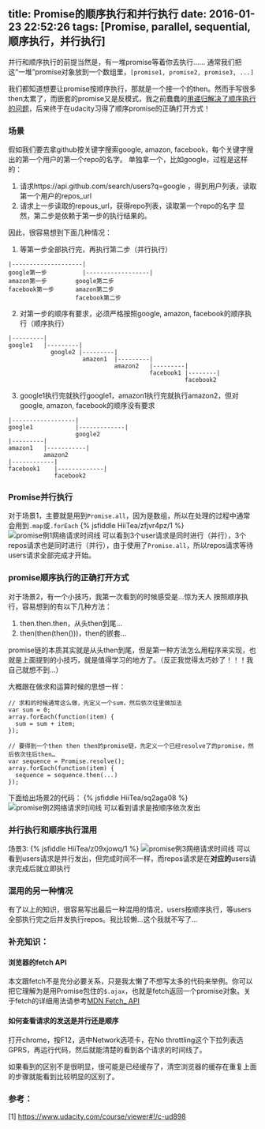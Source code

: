 title: Promise的顺序执行和并行执行
date: 2016-01-23 22:52:26
tags: [Promise, parallel, sequential, 顺序执行，并行执行]
---
并行和顺序执行的前提当然是，有一堆promise等着你去执行……
通常我们把这“一堆”promise对象放到一个数组里，`[promise1, promise2, promise3, ...]`

我们都知道想要让promise按顺序执行，那就是一个接一个的then。然而手写很多then太累了，而嵌套的promise又是反模式，我之前蠢蠢的[用递归解决了顺序执行的问题](tech/2016/01/18/sequentialize-promise-by-recursion/)，后来终于在udacity习得了顺序promise的正确打开方式！

### 场景
假如我们要去拿github按关键字搜索google, amazon, facebook，每个关键字搜出的第一个用户的第一个repo的名字。
单独拿一个，比如google，过程是这样的：
1. 请求https://api.github.com/search/users?q=google ，得到用户列表，读取第一个用户的repos_url
2. 请求上一步读取的repous_url，获得repo列表，读取第一个repo的名字
显然，第二步是依赖于第一步的执行结果的。

因此，很容易想到下面几种情况：
1. 等第一步全部执行完，再执行第二步（并行执行）
```
|--------------------|
google第一步          |------------------|
amazon第一步        google第二步
facebook第一步      amazon第二步 
                   facebook第二步
```
2. 对第一步的顺序有要求，必须严格按照google, amazon, facebook的顺序执行（顺序执行）
```
|---------|
google1   |---------|
            google2 |---------|
                     amazon1  |---------|
                              amazon2   |---------|
                                        facebook1 |--------|
                                                  facebook2
```
3. google1执行完就执行google1，amazon1执行完就执行amazon2，但对google, amazon, facebook的顺序没有要求
```
|------------------|
google1            |-------------|
                   google2
|---------|
amazon1   |-----------|
          amazon2
|------------|
facebook1    |-------------|  
             facebook2        
```

### Promise并行执行
对于场景1，主要就是用到`Promise.all`，因为是数组，所以在处理的过程中通常会用到`.map`或`.forEach`
{% jsfiddle HiiTea/zfjvr4pz/1 %}
![promise例1网络请求时间线](http://7xow88.com1.z0.glb.clouddn.com/tech-promise1.png)
可以看到3个user请求是同时进行（并行），3个repos请求也是同时进行（并行），由于使用了`Promise.all`，所以repos请求等待users请求全部完成才开始。

### promise顺序执行的正确打开方式
对于场景2，有一个小技巧，我第一次看到的时候感受是…惊为天人
按照顺序执行，容易想到的有以下几种方法：
1. then.then.then，从头then到尾…
2. then(then(then()))，then的嵌套…

promise链的本质其实就是从头then到尾，但是第一种方法怎么用程序来实现，也就是上面提到的小技巧，就是值得学习的地方了。（反正我觉得太巧妙了！！！我自己就想不到…）

大概跟在做求和运算时候的思想一样：
```
// 求和的时候通常这么做，先定义一个sum，然后依次往里做加法
var sum = 0;
array.forEach(function(item) {
  sum = sum + item;
});
```
```
// 要得到一个then then then的promise链，先定义一个已经resolve了的promise，然后依次往后then…
var sequence = Promise.resolve();
array.forEach(function(item) {
  sequence = sequence.then(...)
});
```
下面给出场景2的代码：
{% jsfiddle HiiTea/sq2aga08 %}
![promise例2网络请求时间线](http://7xow88.com1.z0.glb.clouddn.com/tech-promise2.png)
可以看到请求是按顺序依次发出

### 并行执行和顺序执行混用
场景3:
{% jsfiddle HiiTea/z09xjowq/1 %}
![promise例3网络请求时间线](http://7xow88.com1.z0.glb.clouddn.com/tech-promise3.png)
可以看到users请求是并行发出，但完成时间不一样，而repos请求是在**对应的**users请求完成后就立即执行

### 混用的另一种情况
有了以上的知识，很容易写出最后一种混用的情况，users按顺序执行，等users全部执行完之后并发执行repos。我比较懒…这个我就不写了…

### 补充知识：
#### 浏览器的fetch API
本文跟fetch不是充分必要关系，只是我太懒了不想写太多的代码来举例。你可以把它理解为是用Promise包住的`$.ajax`，也就是fetch返回一个promise对象。关于fetch的详细用法请参考[MDN Fetch_ API](https://developer.mozilla.org/en-US/docs/Web/API/Fetch_API)

#### 如何查看请求的发送是并行还是顺序
打开chrome，按F12，选中Network选项卡，在No throttling这个下拉列表选GPRS，再运行代码，然后就能清楚的看到各个请求的时间线了。

如果看到的区别不是很明显，很可能是已经缓存了，清空浏览器的缓存在重复上面的步骤就能看到比较明显的区别了。

### 参考：
[1] https://www.udacity.com/course/viewer#!/c-ud898
